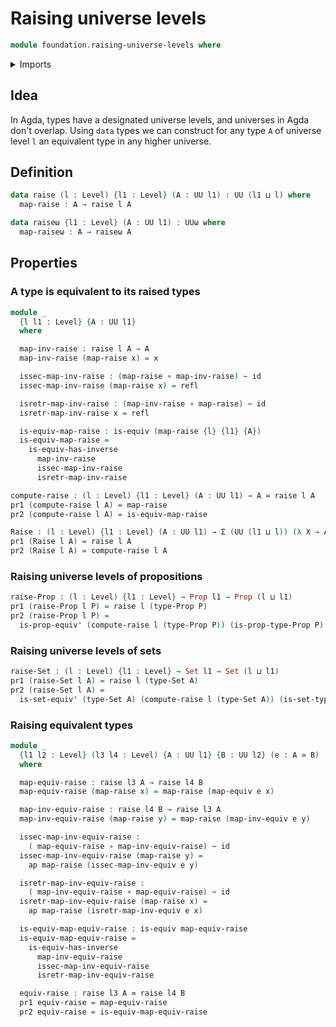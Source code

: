 # Raising universe levels

```agda
module foundation.raising-universe-levels where
```

<details><summary>Imports</summary>

```agda
open import foundation-core.dependent-pair-types
open import foundation-core.equivalences
open import foundation-core.functions
open import foundation-core.homotopies
open import foundation-core.identity-types
open import foundation-core.propositions
open import foundation-core.sets
open import foundation-core.universe-levels
```

</details>

## Idea

In Agda, types have a designated universe levels, and universes in Agda don't
overlap. Using `data` types we can construct for any type `A` of universe level
`l` an equivalent type in any higher universe.

## Definition

```agda
data raise (l : Level) {l1 : Level} (A : UU l1) : UU (l1 ⊔ l) where
  map-raise : A → raise l A

data raiseω {l1 : Level} (A : UU l1) : UUω where
  map-raiseω : A → raiseω A
```

## Properties

### A type is equivalent to its raised types

```agda
module _
  {l l1 : Level} {A : UU l1}
  where

  map-inv-raise : raise l A → A
  map-inv-raise (map-raise x) = x

  issec-map-inv-raise : (map-raise ∘ map-inv-raise) ~ id
  issec-map-inv-raise (map-raise x) = refl

  isretr-map-inv-raise : (map-inv-raise ∘ map-raise) ~ id
  isretr-map-inv-raise x = refl

  is-equiv-map-raise : is-equiv (map-raise {l} {l1} {A})
  is-equiv-map-raise =
    is-equiv-has-inverse
      map-inv-raise
      issec-map-inv-raise
      isretr-map-inv-raise

compute-raise : (l : Level) {l1 : Level} (A : UU l1) → A ≃ raise l A
pr1 (compute-raise l A) = map-raise
pr2 (compute-raise l A) = is-equiv-map-raise

Raise : (l : Level) {l1 : Level} (A : UU l1) → Σ (UU (l1 ⊔ l)) (λ X → A ≃ X)
pr1 (Raise l A) = raise l A
pr2 (Raise l A) = compute-raise l A
```

### Raising universe levels of propositions

```agda
raise-Prop : (l : Level) {l1 : Level} → Prop l1 → Prop (l ⊔ l1)
pr1 (raise-Prop l P) = raise l (type-Prop P)
pr2 (raise-Prop l P) =
  is-prop-equiv' (compute-raise l (type-Prop P)) (is-prop-type-Prop P)
```

### Raising universe levels of sets

```agda
raise-Set : (l : Level) {l1 : Level} → Set l1 → Set (l ⊔ l1)
pr1 (raise-Set l A) = raise l (type-Set A)
pr2 (raise-Set l A) =
  is-set-equiv' (type-Set A) (compute-raise l (type-Set A)) (is-set-type-Set A)
```

### Raising equivalent types

```agda
module _
  {l1 l2 : Level} (l3 l4 : Level) {A : UU l1} {B : UU l2} (e : A ≃ B)
  where

  map-equiv-raise : raise l3 A → raise l4 B
  map-equiv-raise (map-raise x) = map-raise (map-equiv e x)

  map-inv-equiv-raise : raise l4 B → raise l3 A
  map-inv-equiv-raise (map-raise y) = map-raise (map-inv-equiv e y)

  issec-map-inv-equiv-raise :
    ( map-equiv-raise ∘ map-inv-equiv-raise) ~ id
  issec-map-inv-equiv-raise (map-raise y) =
    ap map-raise (issec-map-inv-equiv e y)

  isretr-map-inv-equiv-raise :
    ( map-inv-equiv-raise ∘ map-equiv-raise) ~ id
  isretr-map-inv-equiv-raise (map-raise x) =
    ap map-raise (isretr-map-inv-equiv e x)

  is-equiv-map-equiv-raise : is-equiv map-equiv-raise
  is-equiv-map-equiv-raise =
    is-equiv-has-inverse
      map-inv-equiv-raise
      issec-map-inv-equiv-raise
      isretr-map-inv-equiv-raise

  equiv-raise : raise l3 A ≃ raise l4 B
  pr1 equiv-raise = map-equiv-raise
  pr2 equiv-raise = is-equiv-map-equiv-raise
```
